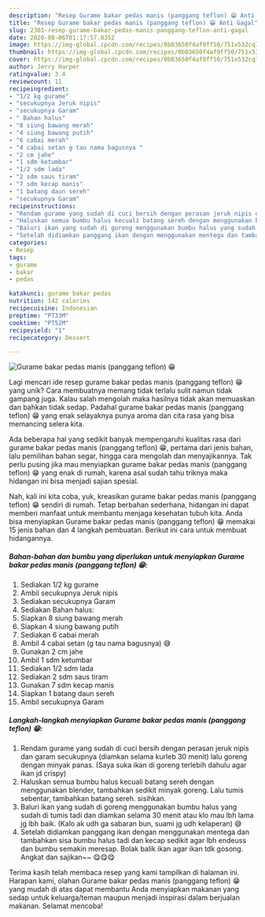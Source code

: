 ```yaml
---
description: "Resep Gurame bakar pedas manis (panggang teflon) 😁 Anti Gagal"
title: "Resep Gurame bakar pedas manis (panggang teflon) 😁 Anti Gagal"
slug: 2301-resep-gurame-bakar-pedas-manis-panggang-teflon-anti-gagal
date: 2020-08-06T01:17:57.035Z
image: https://img-global.cpcdn.com/recipes/0b03650f4af9ff50/751x532cq70/gurame-bakar-pedas-manis-panggang-teflon-😁-foto-resep-utama.jpg
thumbnail: https://img-global.cpcdn.com/recipes/0b03650f4af9ff50/751x532cq70/gurame-bakar-pedas-manis-panggang-teflon-😁-foto-resep-utama.jpg
cover: https://img-global.cpcdn.com/recipes/0b03650f4af9ff50/751x532cq70/gurame-bakar-pedas-manis-panggang-teflon-😁-foto-resep-utama.jpg
author: Jerry Harper
ratingvalue: 3.4
reviewcount: 11
recipeingredient:
- "1/2 kg gurame"
- "secukupnya Jeruk nipis"
- "secukupnya Garam"
- " Bahan halus"
- "8 siung bawang merah"
- "4 siung bawang putih"
- "6 cabai merah"
- "4 cabai setan g tau nama bagusnya "
- "2 cm jahe"
- "1 sdm ketumbar"
- "1/2 sdm lada"
- "2 sdm saus tiram"
- "7 sdm kecap manis"
- "1 batang daun sereh"
- "secukupnya Garam"
recipeinstructions:
- "Rendam gurame yang sudah di cuci bersih dengan perasan jeruk nipis dan garam secukupnya (diamkan selama kurleb 30 menit) lalu goreng dengan minyak panas. (Saya suka ikan di goreng terlebih dahulu agar ikan jd crispy)"
- "Haluskan semua bumbu halus kecuali batang sereh dengan menggunakan blender, tambahkan sedikit minyak goreng. Lalu tumis sebentar, tambahkan batang sereh. sisihkan."
- "Baluri ikan yang sudah di goreng menggunakan bumbu halus yang sudah di tumis tadi dan diamkan selama 30 menit atau klo mau lbh lama jg lbh baik. (Kalo ak udh ga sabaran bun, suami jg udh kelaperan) 😅"
- "Setelah didiamkan panggang ikan dengan menggunakan mentega dan tambahkan sisa bumbu halus tadi dan kecap sedikit agar lbh endeuss dan bumbu semakin meresap. Bolak balik ikan agar ikan tdk gosong. Angkat dan sajikan~~ 😋😋😋"
categories:
- Resep
tags:
- gurame
- bakar
- pedas

katakunci: gurame bakar pedas 
nutrition: 142 calories
recipecuisine: Indonesian
preptime: "PT33M"
cooktime: "PT52M"
recipeyield: "1"
recipecategory: Dessert

---
```



![Gurame bakar pedas manis (panggang teflon) 😁](https://img-global.cpcdn.com/recipes/0b03650f4af9ff50/751x532cq70/gurame-bakar-pedas-manis-panggang-teflon-😁-foto-resep-utama.jpg)

Lagi mencari ide resep gurame bakar pedas manis (panggang teflon) 😁 yang unik? Cara membuatnya memang tidak terlalu sulit namun tidak gampang juga. Kalau salah mengolah maka hasilnya tidak akan memuaskan dan bahkan tidak sedap. Padahal gurame bakar pedas manis (panggang teflon) 😁 yang enak selayaknya punya aroma dan cita rasa yang bisa memancing selera kita.

Ada beberapa hal yang sedikit banyak mempengaruhi kualitas rasa dari gurame bakar pedas manis (panggang teflon) 😁, pertama dari jenis bahan, lalu pemilihan bahan segar, hingga cara mengolah dan menyajikannya. Tak perlu pusing jika mau menyiapkan gurame bakar pedas manis (panggang teflon) 😁 yang enak di rumah, karena asal sudah tahu triknya maka hidangan ini bisa menjadi sajian spesial.




Nah, kali ini kita coba, yuk, kreasikan gurame bakar pedas manis (panggang teflon) 😁 sendiri di rumah. Tetap berbahan sederhana, hidangan ini dapat memberi manfaat untuk membantu menjaga kesehatan tubuh kita. Anda bisa menyiapkan Gurame bakar pedas manis (panggang teflon) 😁 memakai 15 jenis bahan dan 4 langkah pembuatan. Berikut ini cara untuk membuat hidangannya.

<!--inarticleads1-->

##### Bahan-bahan dan bumbu yang diperlukan untuk menyiapkan Gurame bakar pedas manis (panggang teflon) 😁:

1. Sediakan 1/2 kg gurame
1. Ambil secukupnya Jeruk nipis
1. Sediakan secukupnya Garam
1. Sediakan  Bahan halus:
1. Siapkan 8 siung bawang merah
1. Siapkan 4 siung bawang putih
1. Sediakan 6 cabai merah
1. Ambil 4 cabai setan (g tau nama bagusnya) 😅
1. Gunakan 2 cm jahe
1. Ambil 1 sdm ketumbar
1. Sediakan 1/2 sdm lada
1. Sediakan 2 sdm saus tiram
1. Gunakan 7 sdm kecap manis
1. Siapkan 1 batang daun sereh
1. Ambil secukupnya Garam




<!--inarticleads2-->

##### Langkah-langkah menyiapkan Gurame bakar pedas manis (panggang teflon) 😁:

1. Rendam gurame yang sudah di cuci bersih dengan perasan jeruk nipis dan garam secukupnya (diamkan selama kurleb 30 menit) lalu goreng dengan minyak panas. (Saya suka ikan di goreng terlebih dahulu agar ikan jd crispy)
1. Haluskan semua bumbu halus kecuali batang sereh dengan menggunakan blender, tambahkan sedikit minyak goreng. Lalu tumis sebentar, tambahkan batang sereh. sisihkan.
1. Baluri ikan yang sudah di goreng menggunakan bumbu halus yang sudah di tumis tadi dan diamkan selama 30 menit atau klo mau lbh lama jg lbh baik. (Kalo ak udh ga sabaran bun, suami jg udh kelaperan) 😅
1. Setelah didiamkan panggang ikan dengan menggunakan mentega dan tambahkan sisa bumbu halus tadi dan kecap sedikit agar lbh endeuss dan bumbu semakin meresap. Bolak balik ikan agar ikan tdk gosong. Angkat dan sajikan~~ 😋😋😋




Terima kasih telah membaca resep yang kami tampilkan di halaman ini. Harapan kami, olahan Gurame bakar pedas manis (panggang teflon) 😁 yang mudah di atas dapat membantu Anda menyiapkan makanan yang sedap untuk keluarga/teman maupun menjadi inspirasi dalam berjualan makanan. Selamat mencoba!
